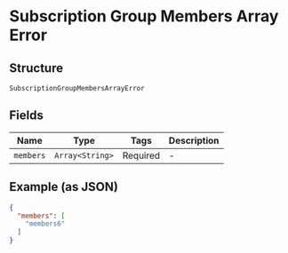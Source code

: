 
# Subscription Group Members Array Error

## Structure

`SubscriptionGroupMembersArrayError`

## Fields

| Name | Type | Tags | Description |
|  --- | --- | --- | --- |
| `members` | `Array<String>` | Required | - |

## Example (as JSON)

```json
{
  "members": [
    "members6"
  ]
}
```

